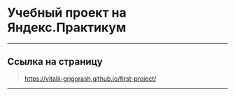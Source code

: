 # Учебный проект на Яндекс.Практикум

----

## Ссылка на страницу

> https://vitalii-grigorash.github.io/first-project/

----
